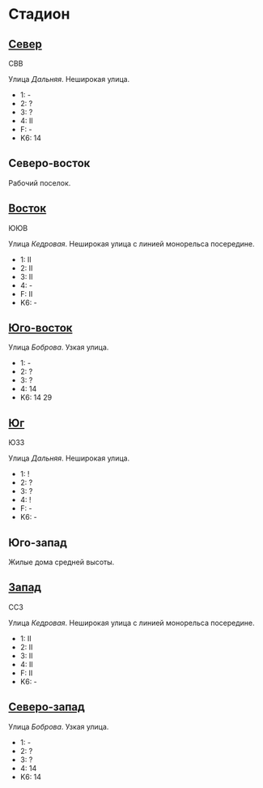 # Стадион

## [Север](./10580067.md)

СВВ

Улица *Дальняя*.
Неширокая улица.

* 1:    -
* 2:    ?
* 3:    ?
* 4:    II
* F:    -
* K6:   14

## Северо-восток

Рабочий поселок.

## [Восток](./10585070.md)

ЮЮВ

Улица *Кедровая*.
Неширокая улица с линией монорельса посередине.

* 1:    II
* 2:    II
* 3:    II
* 4:    -
* F:    II
* K6:   -

## [Юго-восток](./10590075.md)

Улица *Боброва*.
Узкая улица.

* 1:    -
* 2:    ?
* 3:    ?
* 4:    14
* K6:   14  29

## [Юг](./10580090.md)

ЮЗЗ

Улица *Дальняя*.
Неширокая улица.

* 1:    !
* 2:    ?
* 3:    ?
* 4:    !
* F:    -
* K6:   -

## Юго-запад

Жилые дома средней высоты.

## [Запад](./10575070.md)

ССЗ

Улица *Кедровая*.
Неширокая улица с линией монорельса посередине.

* 1:    II
* 2:    II
* 3:    II
* 4:    II
* F:    II
* K6:   -

## [Северо-запад](./10575067.md)

Улица *Боброва*.
Узкая улица.

* 1:    -
* 2:    ?
* 3:    ?
* 4:    14
* K6:   14
